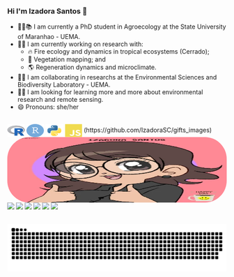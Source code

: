 ### Hi I'm Izadora Santos 👋


- 👩‍💻📚 I am currently a PhD student in Agroecology at the State University of Maranhao - UEMA.
- 🔎📝 I am currently working on research with: 
  - 🔥 Fire ecology and dynamics in tropical ecosystems (Cerrado);
  - 🌱 Vegetation mapping; and
  - 🌎 Regeneration dynamics and microclimate.
- 🐱‍👓 I am collaborating in researchs at the Environmental Sciences and Biodiversity Laboratory - UEMA.
- 🧾🤯 I am looking for learning more and more about environmental research and remote sensing.
- 😄 Pronouns: she/her


<div style="display: inline_block"><br>
  <img align="center" alt="Iza-R" height="30" width="40" src="https://github.com/devicons/devicon/blob/master/icons/r/r-original.svg">
  <img align="center" alt="Iza-RS" height="30" width="40" src="https://github.com/devicons/devicon/blob/master/icons/rstudio/rstudio-plain.svg">
  <img align="center" alt="Iza-Python" height="30" width="40" src="https://raw.githubusercontent.com/devicons/devicon/master/icons/python/python-original.svg">
  <img align="center" alt="Iza-Js" height="30" width="40" src="https://raw.githubusercontent.com/devicons/devicon/master/icons/javascript/javascript-plain.svg">
  <img align="right" alt="Iza-pic" height="150" style="border-radius:50px;" src="https://github.com/IzadoraSC/gifts_images/blob/main/avatar.gif" width="100%;"/>(https://github.com/IzadoraSC/gifts_images)<br />

</div>


##

<div>
<a href="https://instagram.com/izadorasccs" target="_blank"><img src="https://img.shields.io/badge/-Instagram-%23E4405F?style=for-the-badge&logo=instagram&logoColor=white" target="_blank"></a>
<a href="https://www.twitter.com/Izadora69426047" target="_blank"><img src="https://img.shields.io/twitter/follow/:Izadora69426047" target="_blank"></a>
 	<a href="https://www.twitch.tv/izaland" target="_blank"><img src="https://img.shields.io/badge/Twitch-9146FF?style=for-the-badge&logo=twitch&logoColor=white" target="_blank"></a>
 <a href="https://discord.gg/IzadoraSC#2733" target="_blank"><img src="https://img.shields.io/badge/Discord-7289DA?style=for-the-badge&logo=discord&logoColor=white" target="_blank"></a> 
  <a href = "https://github.com/IzadoraSC"><img src="https://img.shields.io/badge/GitHub-100000?style=for-the-badge&logo=github&logoColor=white" target="_blank"></a>
  <a href="https://br.linkedin.com/in/izadora-santos-de-carvalho-817850141" target="_blank"><img src="https://img.shields.io/badge/-LinkedIn-%230077B5?style=for-the-badge&logo=linkedin&logoColor=white" target="_blank"></a> 

</div>
 
 ##
 
 <div align="center"> 

  ![Snake animation](https://github.com/arianacabral/arianacabral/blob/output/github-contribution-grid-snake.svg)
 
</div>
  

##
